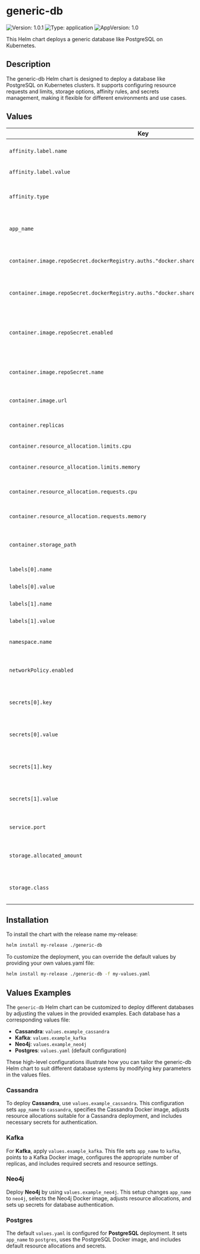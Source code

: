 # generic-db

![Version: 1.0.1](https://img.shields.io/badge/Version-1.0.1-informational?style=flat-square) ![Type: application](https://img.shields.io/badge/Type-application-informational?style=flat-square) ![AppVersion: 1.0](https://img.shields.io/badge/AppVersion-1.0-informational?style=flat-square)

This Helm chart deploys a generic database like PostgreSQL on Kubernetes.

## Description
The generic-db Helm chart is designed to deploy a database like PostgreSQL on Kubernetes clusters. It supports configuring resource requests and limits, storage options, affinity rules, and secrets management, making it flexible for different environments and use cases.

## Values
| Key | Type | Default | Description |
|-----|------|---------|-------------|
| `affinity.label.name` | string | `"topology.kubernetes.io/zone"` | Label used for affinity scheduling |
| `affinity.label.value` | string | `"region-a"` | Value of the affinity label |
| `affinity.type` | string | `"none"` | Type of affinity (`none`, `preferred`, `required`) |
| `app_name` | string | `"postgres"` | Name of the application (e.g., `postgres`) |
| `container.image.repoSecret.dockerRegistry.auths."docker.share.cloud.k2view.com".password` | string | `""` | Password for Docker registry authentication |
| `container.image.repoSecret.dockerRegistry.auths."docker.share.cloud.k2view.com".username` | string | `""` | Username for Docker registry authentication |
| `container.image.repoSecret.enabled` | bool | `false` | Enable or disable the use of a Docker registry secret |
| `container.image.repoSecret.name` | string | `"registry-secret"` | Name of the Docker registry secret |
| `container.image.url` | string | `"postgres:15.7"` | Image URL for the database container |
| `container.replicas` | int | `1` | Number of container replicas |
| `container.resource_allocation.limits.cpu` | string | `"1"` | CPU limit for the container |
| `container.resource_allocation.limits.memory` | string | `"4Gi"` | Memory limit for the container |
| `container.resource_allocation.requests.cpu` | string | `"0.4"` | CPU request for the container |
| `container.resource_allocation.requests.memory` | string | `"1Gi"` | Memory request for the container |
| `container.storage_path` | string | `"/opt/apps/pgsql/data/data/"` | Path to the storage directory in the container |
| `labels[0].name` | string | `"tenant"` | Name of the first label |
| `labels[0].value` | string | `"my-tenant"` | Value of the first label |
| `labels[1].name` | string | `"space"` | Name of the second label |
| `labels[1].value` | string | `"my-space"` | Value of the second label |
| `namespace.name` | string | `"space-tenant"` | Name of the Kubernetes namespace |
| `networkPolicy.enabled` | bool | `true` | Enable or disable the network policy |
| `secrets[0].key` | string | `"POSTGRES_USERNAME"` | Key for the PostgreSQL username secret |
| `secrets[0].value` | string | `"postgres"` | Value for the PostgreSQL username secret |
| `secrets[1].key` | string | `"POSTGRES_PASSWORD"` | Key for the PostgreSQL password secret |
| `secrets[1].value` | string | `"postgres"` | Value for the PostgreSQL password secret |
| `service.port` | int | `5432` | Port for the PostgreSQL service |
| `storage.allocated_amount` | string | `"10Gi"` | Amount of storage allocated for the database |
| `storage.class` | string | `"regional-pd"` | Storage class for the persistent volume |


## Installation
To install the chart with the release name my-release:

```bash
helm install my-release ./generic-db
```

To customize the deployment, you can override the default values by providing your own values.yaml file:
```bash
helm install my-release ./generic-db -f my-values.yaml
```


## Values Examples
The `generic-db` Helm chart can be customized to deploy different databases by adjusting the values in the provided examples. Each database has a corresponding values file:
- **Cassandra**: `values.example_cassandra`
- **Kafka**: `values.example_kafka`
- **Neo4j**: `values.example_neo4j`
- **Postgres**: `values.yaml` (default configuration)

These high-level configurations illustrate how you can tailor the generic-db Helm chart to suit different database systems by modifying key parameters in the values files.

### Cassandra
To deploy **Cassandra**, use `values.example_cassandra`. This configuration sets `app_name` to `cassandra`, specifies the Cassandra Docker image, adjusts resource allocations suitable for a Cassandra deployment, and includes necessary secrets for authentication.

### Kafka
For **Kafka**, apply `values.example_kafka`. This file sets `app_name` to `kafka`, points to a Kafka Docker image, configures the appropriate number of replicas, and includes required secrets and resource settings.

### Neo4j
Deploy **Neo4j** by using `values.example_neo4j`. This setup changes `app_name` to `neo4j`, selects the Neo4j Docker image, adjusts resource allocations, and sets up secrets for database authentication.

### Postgres
The default `values.yaml` is configured for **PostgreSQL** deployment. It sets `app_name` to `postgres`, uses the PostgreSQL Docker image, and includes default resource allocations and secrets.
